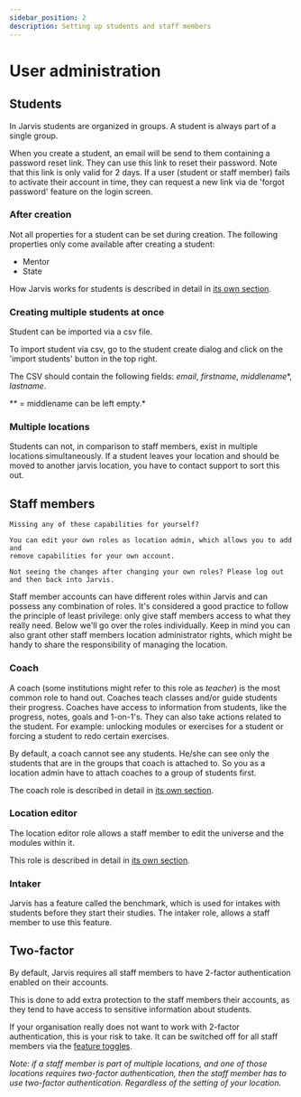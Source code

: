 ```yaml
---
sidebar_position: 2
description: Setting up students and staff members
---
```


# User administration

## Students

In Jarvis students are organized in groups. A student is always part of a single group.

When you create a student, an email will be send to them containing a password reset link. They can use this link to
reset their password.
Note that this link is only valid for 2 days. If a user (student or staff member) fails to activate their account in
time,
they can request a new link via de 'forgot password' feature on the login screen.

### After creation

Not all properties for a student can be set during creation. The following properties only come available after creating
a student:

- Mentor
- State

How Jarvis works for students is described in detail in [its own section](../../students).

### Creating multiple students at once

Student can be imported via a csv file.

To import student via csv, go to the student create dialog and click on the 'import students' button in the top right.

The CSV should contain the following fields: *email*, *firstname*, *middlename*\*, *lastname*.

\** = middlename can be left empty.*

### Multiple locations

Students can not, in comparison to staff members, exist in multiple locations simultaneously. If a student leaves your
location and should be moved to another jarvis location, you have to contact support to sort this out.

## Staff members

```info
Missing any of these capabilities for yourself? 

You can edit your own roles as location admin, which allows you to add and 
remove capabilities for your own account.

Not seeing the changes after changing your own roles? Please log out and then back into Jarvis.
```

Staff member accounts can have different roles within Jarvis and can possess any combination of roles.
It's considered a good practice to follow the principle of least privilege: only give staff members access to what they
really need.
Below we'll go over the roles individually.
Keep in mind you can also grant other staff members location administrator rights, which might be handy to share the
responsibility of managing the location.

### Coach

A coach (some institutions might refer to this role as *teacher*) is the most common role to hand out.
Coaches teach classes and/or guide students their progress.
Coaches have access to information from students, like the progress, notes, goals and 1-on-1's.
They can also take actions related to the student. For example: unlocking modules or exercises for a student or forcing a student to redo certain exercises.

By default, a coach cannot see any students. He/she can see only the students that are in the groups that coach is attached to. So you as a location admin have to attach coaches to a group of students
first.

The coach role is described in detail in [its own section](../coaches/).

### Location editor

The location editor role allows a staff member to edit the universe and the modules within it.

This role is described in detail in [its own section](../editor).

### Intaker

Jarvis has a feature called the benchmark, which is used for intakes with students before they start their studies.
The intaker role, allows a staff member to use this feature.



## Two-factor

By default, Jarvis requires all staff members to have 2-factor authentication enabled on their accounts.

This is done to add extra protection to the staff members their accounts,
as they tend to have access to sensitive information about students.

If your organisation really does not want to work with 2-factor authentication, this is your risk to take.
It can be switched off for all staff members via the [feature toggles](feature-toggles).

*Note: if a staff member is part of multiple locations, and one of those locations requires two-factor authentication, then the staff
member has to use two-factor authentication. Regardless of the setting of your location.*
